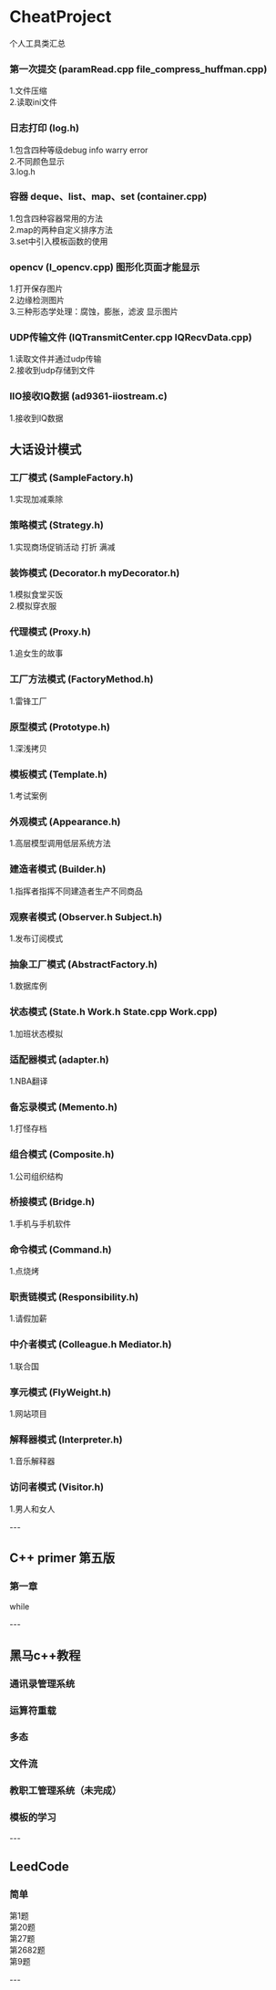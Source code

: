 # CheatProject
个人工具类汇总

### 第一次提交 (paramRead.cpp file_compress_huffman.cpp)
1.文件压缩 <br />
2.读取ini文件 <br />

### 日志打印 (log.h)
1.包含四种等级debug info warry error <br />
2.不同颜色显示 <br />
3.log.h <br />

### 容器 deque、list、map、set (container.cpp)
1.包含四种容器常用的方法 <br />
2.map的两种自定义排序方法 <br />
3.set中引入模板函数的使用 <br />

### opencv (l_opencv.cpp) 图形化页面才能显示
1.打开保存图片 <br />
2.边缘检测图片 <br />
3.三种形态学处理：腐蚀，膨胀，滤波 显示图片 <br />

### UDP传输文件 (IQTransmitCenter.cpp IQRecvData.cpp) 
1.读取文件并通过udp传输 <br />
2.接收到udp存储到文件 <br />

### IIO接收IQ数据 (ad9361-iiostream.c) 
1.接收到IQ数据 <br />

## 大话设计模式

### 工厂模式 (SampleFactory.h) 
1.实现加减乘除 <br />

### 策略模式 (Strategy.h) 
1.实现商场促销活动 打折 满减 <br />

### 装饰模式 (Decorator.h myDecorator.h) 
1.模拟食堂买饭 <br />
2.模拟穿衣服 <br />

### 代理模式 (Proxy.h) 
1.追女生的故事 <br />

### 工厂方法模式 (FactoryMethod.h) 
1.雷锋工厂 <br />

### 原型模式 (Prototype.h) 
1.深浅拷贝 <br />

### 模板模式 (Template.h) 
1.考试案例 <br />

### 外观模式 (Appearance.h) 
1.高层模型调用低层系统方法 <br />

### 建造者模式 (Builder.h) 
1.指挥者指挥不同建造者生产不同商品 <br />

### 观察者模式 (Observer.h Subject.h) 
1.发布订阅模式 <br />

### 抽象工厂模式 (AbstractFactory.h) 
1.数据库例 <br />

### 状态模式 (State.h Work.h State.cpp Work.cpp) 
1.加班状态模拟 <br />

### 适配器模式 (adapter.h) 
1.NBA翻译 <br />

### 备忘录模式 (Memento.h) 
1.打怪存档 <br />

### 组合模式 (Composite.h) 
1.公司组织结构 <br />

### 桥接模式 (Bridge.h) 
1.手机与手机软件 <br />

### 命令模式 (Command.h) 
1.点烧烤 <br />

### 职责链模式 (Responsibility.h) 
1.请假加薪 <br />

### 中介者模式 (Colleague.h Mediator.h) 
1.联合国 <br />

### 享元模式 (FlyWeight.h) 
1.网站项目 <br />

### 解释器模式 (Interpreter.h) 
1.音乐解释器 <br />

### 访问者模式 (Visitor.h) 
1.男人和女人 <br />

---<br />

## C++ primer 第五版

### 第一章
while<br />

---<br />

## 黑马c++教程

### 通讯录管理系统
### 运算符重载
### 多态
### 文件流
### 教职工管理系统（未完成）
### 模板的学习

---<br />

## LeedCode

### 简单
第1题<br />
第20题<br />
第27题<br />
第2682题<br />
第9题<br />


---<br />
